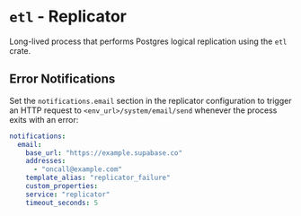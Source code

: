 # `etl` - Replicator

Long-lived process that performs Postgres logical replication using the `etl` crate.

## Error Notifications

Set the `notifications.email` section in the replicator configuration to trigger
an HTTP request to `<env_url>/system/email/send` whenever the process exits with
an error:

```yaml
notifications:
  email:
    base_url: "https://example.supabase.co"
    addresses:
      - "oncall@example.com"
    template_alias: "replicator_failure"
    custom_properties:
    service: "replicator"
    timeout_seconds: 5
```